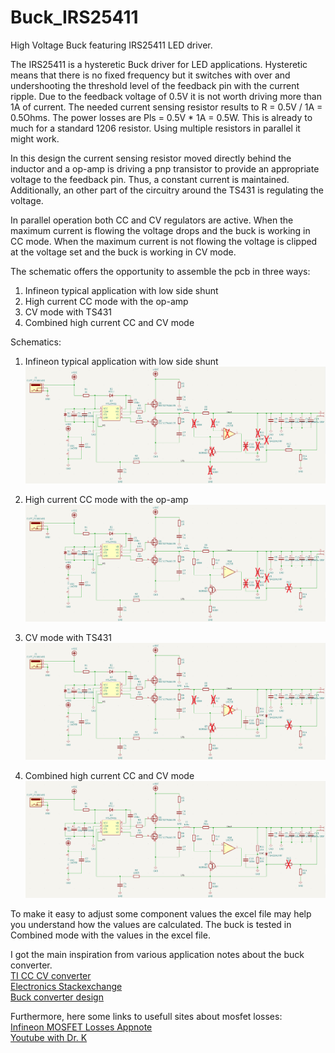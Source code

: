 # Buck_IRS25411
High Voltage Buck featuring IRS25411 LED driver.

The IRS25411 is a hysteretic Buck driver for LED applications.
Hysteretic means that there is no fixed frequency but it switches with over and undershooting the threshold level of the feedback pin with the current ripple.
Due to the feedback voltage of 0.5V it is not worth driving more than 1A of current. The needed current sensing resistor results to R = 0.5V / 1A = 0.5Ohms. The power losses are Pls = 0.5V * 1A = 0.5W. This is already to much for a standard 1206 resistor. Using multiple resistors in parallel it might work.

In this design the current sensing resistor moved directly behind the inductor and a op-amp is driving a pnp transistor to provide an appropriate voltage to the feedback pin. Thus, a constant current is maintained.
Additionally, an other part of the circuitry around the TS431 is regulating the voltage.

In parallel operation both CC and CV regulators are active. When the maximum current is flowing the voltage drops and the buck is working in CC mode.
When the maximum current is not flowing the voltage is clipped at the voltage set and the buck is working in CV mode.

The schematic offers the opportunity to assemble the pcb in three ways:
1. Infineon typical application with low side shunt
2. High current CC mode with the op-amp
3. CV mode with TS431
4. Combined high current CC and CV mode

Schematics:
1. Infineon typical application with low side shunt
![Buck_Schematic_default](https://github.com/pellematrose/Buck_IRS25411/blob/main/assembly_normal.png)

2. High current CC mode with the op-amp
![Buck_Schematic_cc](https://github.com/pellematrose/Buck_IRS25411/blob/main/assembly_cc.png)

3. CV mode with TS431
![Buck_Schematic_cc](https://github.com/pellematrose/Buck_IRS25411/blob/main/assembly_cv.png)

4. Combined high current CC and CV mode
![Buck_Schematic_cc](https://github.com/pellematrose/Buck_IRS25411/blob/main/assembly_cv_cc.png)

To make it easy to adjust some component values the excel file may help you understand how the values are calculated.
The buck is tested in Combined mode with the values in the excel file.

I got the main inspiration from various application notes about the buck converter.  
[TI CC CV converter](https://www.ti.com/lit/an/snva829/snva829.pdf)  
[Electronics Stackexchange](https://electronics.stackexchange.com/questions/458384/cc-cv-buck-controller)  
[Buck converter design](https://www.mouser.de/pdfdocs/BuckConverterDesignNote.pdf)

Furthermore, here some links to usefull sites about mosfet losses:  
[Infineon MOSFET Losses Appnote](https://community.infineon.com/gfawx74859/attachments/gfawx74859/MOSFET/285/4/MOSFET%20Power%20Losses%20Calculation%20Using%20the%20Data-Sheet%20Parameters.pdf)  
[Youtube with Dr. K](https://www.youtube.com/watch?v=RViwOc4g-gw)</p>


